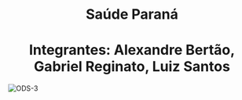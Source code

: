 
<h1 align="center"> Saúde Paraná </h1>

<h1 align="center"> Integrantes: Alexandre Bertão, Gabriel Reginato, Luiz Santos
</h1>

![ODS-3](https://github.com/user-attachments/assets/4d320234-a24d-4280-8276-d4a41e2bbb05)




